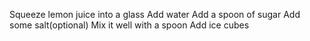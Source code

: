 Squeeze lemon juice into a glass
Add water
Add a spoon of sugar
Add some salt(optional)
Mix it well with a spoon
Add ice cubes
